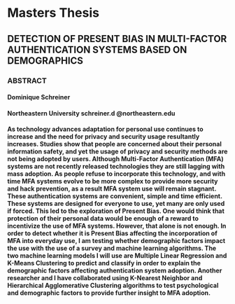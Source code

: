 # Masters Thesis

## DETECTION OF PRESENT BIAS IN MULTI-FACTOR AUTHENTICATION SYSTEMS BASED ON DEMOGRAPHICS

### ABSTRACT
#### Dominique Schreiner
#### Northeastern University schreiner.d @northeastern.edu
#### As technology advances adaptation for personal use continues to increase and the need for privacy and security usage resultantly increases. Studies show that people are concerned about their personal information safety, and yet the usage of privacy and security methods are not being adopted by users. Although Multi-Factor Authentication (MFA) systems are not recently released technologies they are still lagging with mass adoption. As people refuse to incorporate this technology, and with time MFA systems evolve to be more complex to provide more security and hack prevention, as a result MFA system use will remain stagnant. These authentication systems are convenient, simple and time efficient. These systems are designed for everyone to use, yet many are only used if forced. This led to the exploration of Present Bias. One would think that protection of their personal data would be enough of a reward to incentivize the use of MFA systems. However, that alone is not enough. In order to detect whether it is Present Bias affecting the incorporation of MFA into everyday use, I am testing whether demographic factors impact the use with the use of a survey and machine learning algorithms. The two machine learning models I will use are Multiple Linear Regression and K-Means Clustering to predict and classify in order to explain the demographic factors affecting authentication system adoption. Another researcher and I have collaborated using K-Nearest Neighbor and Hierarchical Agglomerative Clustering algorithms to test psychological and demographic factors to provide further insight to MFA adoption.
